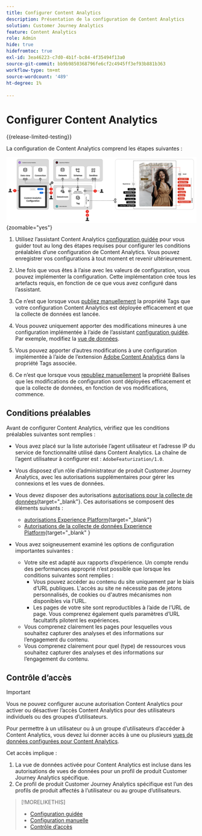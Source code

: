 ```yaml
---
title: Configurer Content Analytics
description: Présentation de la configuration de Content Analytics
solution: Customer Journey Analytics
feature: Content Analytics
role: Admin
hide: true
hidefromtoc: true
exl-id: 3ea46223-c7d0-4b1f-bc84-4f35494f13a0
source-git-commit: bb9b9850368796fe6cf2c4945ff3ef93b881b363
workflow-type: tm+mt
source-wordcount: '489'
ht-degree: 1%

---
```


# Configurer Content Analytics

{{release-limited-testing}}

La configuration de Content Analytics comprend les étapes suivantes :

![Configuration de Content Analytics](../assets/aca-configuration.svg){zoomable="yes"}

1. Utilisez l’assistant Content Analytics [configuration guidée](guided.md) pour vous guider tout au long des étapes requises pour configurer les conditions préalables d’une configuration de Content Analytics. Vous pouvez enregistrer vos configurations à tout moment et revenir ultérieurement.
1. Une fois que vous êtes à l’aise avec les valeurs de configuration, vous pouvez implémenter la configuration. Cette implémentation crée tous les artefacts requis, en fonction de ce que vous avez configuré dans l’assistant.
1. Ce n’est que lorsque vous [publiez manuellement](manual.md) la propriété Tags que votre configuration Content Analytics est déployée efficacement et que la collecte de données est lancée.

1. Vous pouvez uniquement apporter des modifications mineures à une configuration implémentée à l’aide de l’assistant [configuration guidée](guided.md). Par exemple, modifiez la [vue de données](/help/data-views/data-views.md).
1. Vous pouvez apporter d’autres modifications à une configuration implémentée à l’aide de l’extension [Adobe Content Analytics](https://experienceleague.adobe.com/en/docs/experience-platform/tags/extensions/client/content-analytics/overview) dans la propriété Tags associée.
1. Ce n’est que lorsque vous [republiez manuellement](manual.md) la propriété Balises que les modifications de configuration sont déployées efficacement et que la collecte de données, en fonction de vos modifications, commence.


## Conditions préalables

Avant de configurer Content Analytics, vérifiez que les conditions préalables suivantes sont remplies :

* Vous avez placé sur la liste autorisée l’agent utilisateur et l’adresse IP du service de fonctionnalité utilisé dans Content Analytics. La chaîne de l’agent utilisateur à configurer est : <code>AdobeFeaturization/1.0</code>.
* Vous disposez d’un rôle d’administrateur de produit Customer Journey Analytics, avec les autorisations supplémentaires pour gérer les connexions et les vues de données.
* Vous devez disposer des autorisations [autorisations pour la collecte de données](https://experienceleague.adobe.com/en/docs/experience-platform/collection/permissions){target="_blank"}. Ces autorisations se composent des éléments suivants :
   * [autorisations Experience Platform](https://experienceleague.adobe.com/en/docs/experience-platform/collection/permissions#adobe-experience-platform-permissions){target="_blank"}
   * [Autorisations de la collecte de données Experience Platform](https://experienceleague.adobe.com/en/docs/experience-platform/collection/permissions#adobe-experience-platform-data-collection-permissions){target="_blank" }
* Vous avez soigneusement examiné les options de configuration importantes suivantes :

   * Votre site est adapté aux rapports d’expérience. Un compte rendu des performances approprié n’est possible que lorsque les conditions suivantes sont remplies :
      * Vous pouvez accéder au contenu du site uniquement par le biais d’URL publiques. L&#39;accès au site ne nécessite pas de jetons personnalisés, de cookies ou d&#39;autres mécanismes non disponibles via l&#39;URL.
      * Les pages de votre site sont reproductibles à l’aide de l’URL de page. Vous comprenez également quels paramètres d’URL facultatifs pilotent les expériences.
   * Vous comprenez clairement les pages pour lesquelles vous souhaitez capturer des analyses et des informations sur l’engagement du contenu.
   * Vous comprenez clairement pour quel (type) de ressources vous souhaitez capturer des analyses et des informations sur l’engagement du contenu.


## Contrôle d’accès

>[!IMPORTANT]
>
>Vous ne pouvez configurer aucune autorisation Content Analytics pour activer ou désactiver l’accès Content Analytics pour des utilisateurs individuels ou des groupes d’utilisateurs.
>

Pour permettre à un utilisateur ou à un groupe d’utilisateurs d’accéder à Content Analytics, vous devez lui donner accès à une ou plusieurs [vues de données configurées pour Content Analytics](guided.md#data-view).

Cet accès implique :

1. La vue de données activée pour Content Analytics est incluse dans les autorisations de vues de données pour un profil de produit Customer Journey Analytics spécifique.
1. Ce profil de produit Customer Journey Analytics spécifique est l’un des profils de produit affectés à l’utilisateur ou au groupe d’utilisateurs.

>[!MORELIKETHIS]
>
>* [Configuration guidée](guided.md)
>* [Configuration manuelle](manual.md)
>* [Contrôle d’accès](/help/technotes/access-control.md)
>
